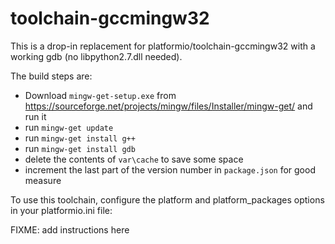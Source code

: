# toolchain-gccmingw32

This is a drop-in replacement for platformio/toolchain-gccmingw32 with a working gdb (no libpython2.7.dll needed).

The build steps are:

* Download `mingw-get-setup.exe` from https://sourceforge.net/projects/mingw/files/Installer/mingw-get/ and run it
* run `mingw-get update`
* run `mingw-get install g++`
* run `mingw-get install gdb`
* delete the contents of `var\cache` to save some space
* increment the last part of the version number in `package.json` for good measure

To use this toolchain, configure the platform and platform_packages options in your platformio.ini file:

FIXME: add instructions here
